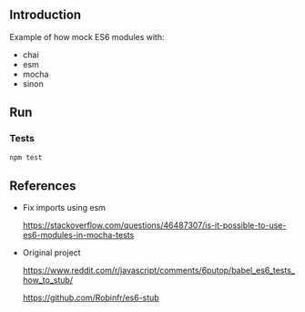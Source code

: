 ## Introduction

Example of how mock ES6 modules with:

- chai
- esm 
- mocha 
- sinon

## Run

### Tests

```bash
npm test
```

## References

- Fix imports using esm

  https://stackoverflow.com/questions/46487307/is-it-possible-to-use-es6-modules-in-mocha-tests

- Original project

  https://www.reddit.com/r/javascript/comments/6putop/babel_es6_tests_how_to_stub/

  https://github.com/Robinfr/es6-stub 


